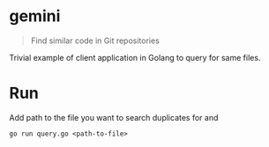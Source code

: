 # gemini
> Find similar code in Git repositories

Trivial example of client application in Golang to query for same files.


# Run
Add path to the file you want to search duplicates for and

```
go run query.go <path-to-file>
```

